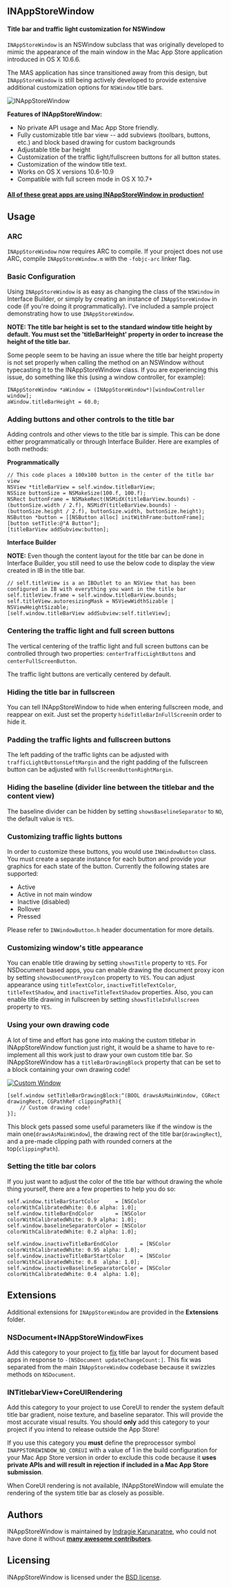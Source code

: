 ## INAppStoreWindow
#### Title bar and traffic light customization for NSWindow

`INAppStoreWindow` is an NSWindow subclass that was originally developed to mimic the appearance of the main window in the Mac App Store application introduced in OS X 10.6.6.

The MAS application has since transitioned away from this design, but `INAppStoreWindow` is still being actively developed to provide extensive additional customization options for `NSWindow` title bars.

![INAppStoreWindow](https://raw.github.com/indragiek/INAppStoreWindow/master/images/screenshot.png)

**Features of INAppStoreWindow:**

* No private API usage and Mac App Store friendly.
* Fully customizable title bar view -- add subviews (toolbars, buttons, etc.) and block based drawing for custom backgrounds
* Adjustable title bar height
* Customization of the traffic light/fullscreen buttons for all button states.
* Customization of the window title text.
* Works on OS X versions 10.6-10.9
* Compatible with full screen mode in OS X 10.7+


#### [All of these great apps are using INAppStoreWindow in production!](https://github.com/indragiek/INAppStoreWindow/wiki)


## Usage

### ARC

`INAppStoreWindow` now requires ARC to compile. If your project does not use ARC, compile `INAppStoreWindow.m` with the `-fobjc-arc` linker flag.

### Basic Configuration

Using `INAppStoreWindow` is as easy as changing the class of the `NSWindow` in Interface Builder, or simply by creating an instance of `INAppStoreWindow` in code (if you're doing it programmatically). I've included a sample project demonstrating how to use `INAppStoreWindow`.

**NOTE: The title bar height is set to the standard window title height by default. You must set the 'titleBarHeight' property in order to increase the height of the title bar.**

Some people seem to be having an issue where the title bar height property is not set properly when calling the method on an NSWindow without typecasting it to the INAppStoreWindow class. If you are experiencing this issue, do something like this (using a window controller, for example):

``` obj-c
INAppStoreWindow *aWindow = (INAppStoreWindow*)[windowController window];
aWindow.titleBarHeight = 60.0;
```

### Adding buttons and other controls to the title bar

Adding controls and other views to the title bar is simple. This can be done either programmatically or through Interface Builder. Here are examples of both methods:

**Programmatically**

``` obj-c
// This code places a 100x100 button in the center of the title bar view
NSView *titleBarView = self.window.titleBarView;
NSSize buttonSize = NSMakeSize(100.f, 100.f);
NSRect buttonFrame = NSMakeRect(NSMidX(titleBarView.bounds) - (buttonSize.width / 2.f), NSMidY(titleBarView.bounds) - (buttonSize.height / 2.f), buttonSize.width, buttonSize.height);
NSButton *button = [[NSButton alloc] initWithFrame:buttonFrame];
[button setTitle:@"A Button"];
[titleBarView addSubview:button];
```

**Interface Builder**

**NOTE:** Even though the content layout for the title bar can be done in Interface Builder, you still need to use the below code to display the view created in IB in the title bar.

``` obj-c
// self.titleView is a an IBOutlet to an NSView that has been configured in IB with everything you want in the title bar
self.titleView.frame = self.window.titleBarView.bounds;
self.titleView.autoresizingMask = NSViewWidthSizable | NSViewHeightSizable;
[self.window.titleBarView addSubview:self.titleView];
```

### Centering the traffic light and full screen buttons

The vertical centering of the traffic light and full screen buttons can be controlled through two properties: `centerTrafficLightButtons` and `centerFullScreenButton`.

The traffic light buttons are vertically centered by default.

### Hiding the title bar in fullscreen

You can tell INAppStoreWindow to hide when entering fullscreen mode, and reappear on exit. Just set the property `hideTitleBarInFullScreen`in order to hide it.

### Padding the traffic lights and fullscreen buttons

The left padding of the traffic lights can be adjusted with `trafficLightButtonsLeftMargin` and the right padding of the fullscreen button can be adjusted with `fullScreenButtonRightMargin`.

### Hiding the baseline (divider line between the titlebar and the content view)

The baseline divider can be hidden by setting `showsBaselineSeparator` to `NO`, the default value is `YES`.

### Customizing traffic lights buttons

In order to customize these buttons, you would use `INWindowButton` class. You must create a separate instance for each button and provide your graphics for each state of the button. Currently the following states are supported:

* Active
* Active in not main window
* Inactive (disabled)
* Rollover
* Pressed

Please refer to `INWindowButton.h` header documentation for more details.

### Customizing window's title appearance

You can enable title drawing by setting `showsTitle` property to `YES`. For NSDocument based apps, you can enable drawing the document proxy icon by setting `showsDocumentProxyIcon` property to `YES`. You can adjust appearance using `titleTextColor`, `inactiveTitleTextColor`, `titleTextShadow`, and `inactiveTitleTextShadow` properties. Also, you can enable title drawing in fullscreen by setting `showsTitleInFullscreen` property to `YES`.

### Using your own drawing code

A lot of time and effort has gone into making the custom titlebar in INAppStoreWindow function just right, it would be a shame to have to re-implement all this work just to draw your own custom title bar. So INAppStoreWindow has a `titleBarDrawingBlock` property that can be set to a block containing your own drawing code!

[![Custom Window](https://raw.github.com/indragiek/INAppStoreWindow/master/images/custom-window.png)](http://dribbble.com/shots/541256-Notepad-App-Mockup)

```obj-c
[self.window setTitleBarDrawingBlock:^(BOOL drawsAsMainWindow, CGRect drawingRect, CGPathRef clippingPath){
    // Custom drawing code!    
}];
```

This block gets passed some useful parameters like if the window is the main one(`drawsAsMainWindow`), the drawing rect of the title bar(`drawingRect`), and a pre-made clipping path with rounded corners at the top(`clippingPath`).

### Setting the title bar colors

If you just want to adjust the color of the title bar without drawing the whole thing yourself, there are a few properties to help you do so:

```obj-c
self.window.titleBarStartColor     = [NSColor colorWithCalibratedWhite: 0.6 alpha: 1.0];
self.window.titleBarEndColor       = [NSColor colorWithCalibratedWhite: 0.9 alpha: 1.0];
self.window.baselineSeparatorColor = [NSColor colorWithCalibratedWhite: 0.2 alpha: 1.0];

self.window.inactiveTitleBarEndColor       = [NSColor colorWithCalibratedWhite: 0.95 alpha: 1.0];
self.window.inactiveTitleBarStartColor     = [NSColor colorWithCalibratedWhite: 0.8  alpha: 1.0];
self.window.inactiveBaselineSeparatorColor = [NSColor colorWithCalibratedWhite: 0.4  alpha: 1.0];
```
## Extensions

Additional extensions for `INAppStoreWindow` are provided in the **Extensions** folder. 

### NSDocument+INAppStoreWindowFixes

Add this category to your project to [fix](https://github.com/indragiek/INAppStoreWindow/issues/91) title bar layout for document based apps in response to `-[NSDocument updateChangeCount:]`. This fix was separated from the main `INAppStoreWindow` codebase because it swizzles methods on `NSDocument`.

### INTitlebarView+CoreUIRendering

Add this category to your project to use CoreUI to render the system default title bar gradient, noise texture, and baseline separator. This will provide the most accurate visual results. You should **only** add this category to your project if you intend to release outside the App Store!

If you use this category you **must** define the preprocessor symbol `INAPPSTOREWINDOW_NO_COREUI` with a value of 1 in the build configuration for your Mac App Store version in order to exclude this code because it **uses private APIs and will result in rejection if included in a Mac App Store submission**.

When CoreUI rendering is not available, INAppStoreWindow will emulate the rendering of the system title bar as closely as possible.

## Authors

INAppStoreWindow is maintained by [Indragie Karunaratne](http://indragie.com), who could not have done it without [**many awesome contributors**](https://github.com/indragiek/INAppStoreWindow/contributors).

## Licensing

INAppStoreWindow is licensed under the [BSD license](http://www.opensource.org/licenses/bsd-license.php).
